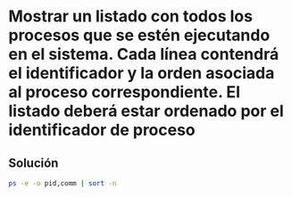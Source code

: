 # Mostrar un listado con todos los procesos que se estén ejecutando en el sistema. Cada línea contendrá el identificador y la orden asociada al proceso correspondiente. El listado deberá estar ordenado por el identificador de proceso

## Solución

```bash
ps -e -o pid,comm | sort -n
```
